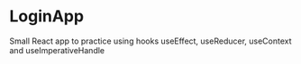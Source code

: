 # LoginApp
Small React app to practice using hooks useEffect, useReducer, useContext and useImperativeHandle
